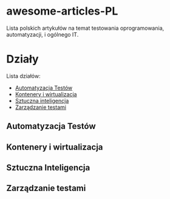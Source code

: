 # awesome-articles-PL
Lista polskich artykułów na temat testowania oprogramowania, automatyzacji, i ogólnego IT.


# Działy
Lista działów:
* [Automatyzacja Testów](#AT)
* [Kontenery i wirtualizacja](#KiW)
* [Sztuczna inteligencja](#SI)
* [Zarządzanie testami](#ZT)


## <a name="AT">Automatyzacja Testów</a>
## <a name="KiW">Kontenery i wirtualizacja</a>
## <a name="SI">Sztuczna Inteligencja</a>
## <a name="ZT">Zarządzanie testami</a>
